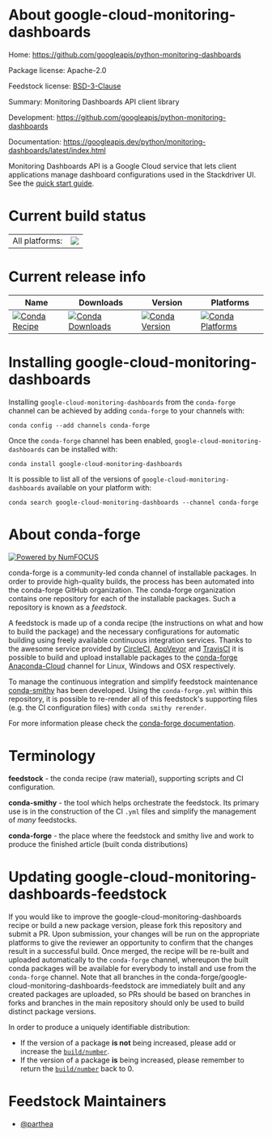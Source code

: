 About google-cloud-monitoring-dashboards
========================================

Home: https://github.com/googleapis/python-monitoring-dashboards

Package license: Apache-2.0

Feedstock license: [BSD-3-Clause](https://github.com/conda-forge/google-cloud-monitoring-dashboards-feedstock/blob/master/LICENSE.txt)

Summary: Monitoring Dashboards API client library

Development: https://github.com/googleapis/python-monitoring-dashboards

Documentation: https://googleapis.dev/python/monitoring-dashboards/latest/index.html

Monitoring Dashboards API is a Google Cloud service that lets client applications manage dashboard configurations used in the Stackdriver UI.
See the [quick start guide](https://googleapis.dev/python/monitoring-dashboards/latest/index.html#quick-start).

Current build status
====================


<table><tr><td>All platforms:</td>
    <td>
      <a href="https://dev.azure.com/conda-forge/feedstock-builds/_build/latest?definitionId=9657&branchName=master">
        <img src="https://dev.azure.com/conda-forge/feedstock-builds/_apis/build/status/google-cloud-monitoring-dashboards-feedstock?branchName=master">
      </a>
    </td>
  </tr>
</table>

Current release info
====================

| Name | Downloads | Version | Platforms |
| --- | --- | --- | --- |
| [![Conda Recipe](https://img.shields.io/badge/recipe-google--cloud--monitoring--dashboards-green.svg)](https://anaconda.org/conda-forge/google-cloud-monitoring-dashboards) | [![Conda Downloads](https://img.shields.io/conda/dn/conda-forge/google-cloud-monitoring-dashboards.svg)](https://anaconda.org/conda-forge/google-cloud-monitoring-dashboards) | [![Conda Version](https://img.shields.io/conda/vn/conda-forge/google-cloud-monitoring-dashboards.svg)](https://anaconda.org/conda-forge/google-cloud-monitoring-dashboards) | [![Conda Platforms](https://img.shields.io/conda/pn/conda-forge/google-cloud-monitoring-dashboards.svg)](https://anaconda.org/conda-forge/google-cloud-monitoring-dashboards) |

Installing google-cloud-monitoring-dashboards
=============================================

Installing `google-cloud-monitoring-dashboards` from the `conda-forge` channel can be achieved by adding `conda-forge` to your channels with:

```
conda config --add channels conda-forge
```

Once the `conda-forge` channel has been enabled, `google-cloud-monitoring-dashboards` can be installed with:

```
conda install google-cloud-monitoring-dashboards
```

It is possible to list all of the versions of `google-cloud-monitoring-dashboards` available on your platform with:

```
conda search google-cloud-monitoring-dashboards --channel conda-forge
```


About conda-forge
=================

[![Powered by NumFOCUS](https://img.shields.io/badge/powered%20by-NumFOCUS-orange.svg?style=flat&colorA=E1523D&colorB=007D8A)](http://numfocus.org)

conda-forge is a community-led conda channel of installable packages.
In order to provide high-quality builds, the process has been automated into the
conda-forge GitHub organization. The conda-forge organization contains one repository
for each of the installable packages. Such a repository is known as a *feedstock*.

A feedstock is made up of a conda recipe (the instructions on what and how to build
the package) and the necessary configurations for automatic building using freely
available continuous integration services. Thanks to the awesome service provided by
[CircleCI](https://circleci.com/), [AppVeyor](https://www.appveyor.com/)
and [TravisCI](https://travis-ci.com/) it is possible to build and upload installable
packages to the [conda-forge](https://anaconda.org/conda-forge)
[Anaconda-Cloud](https://anaconda.org/) channel for Linux, Windows and OSX respectively.

To manage the continuous integration and simplify feedstock maintenance
[conda-smithy](https://github.com/conda-forge/conda-smithy) has been developed.
Using the ``conda-forge.yml`` within this repository, it is possible to re-render all of
this feedstock's supporting files (e.g. the CI configuration files) with ``conda smithy rerender``.

For more information please check the [conda-forge documentation](https://conda-forge.org/docs/).

Terminology
===========

**feedstock** - the conda recipe (raw material), supporting scripts and CI configuration.

**conda-smithy** - the tool which helps orchestrate the feedstock.
                   Its primary use is in the construction of the CI ``.yml`` files
                   and simplify the management of *many* feedstocks.

**conda-forge** - the place where the feedstock and smithy live and work to
                  produce the finished article (built conda distributions)


Updating google-cloud-monitoring-dashboards-feedstock
=====================================================

If you would like to improve the google-cloud-monitoring-dashboards recipe or build a new
package version, please fork this repository and submit a PR. Upon submission,
your changes will be run on the appropriate platforms to give the reviewer an
opportunity to confirm that the changes result in a successful build. Once
merged, the recipe will be re-built and uploaded automatically to the
`conda-forge` channel, whereupon the built conda packages will be available for
everybody to install and use from the `conda-forge` channel.
Note that all branches in the conda-forge/google-cloud-monitoring-dashboards-feedstock are
immediately built and any created packages are uploaded, so PRs should be based
on branches in forks and branches in the main repository should only be used to
build distinct package versions.

In order to produce a uniquely identifiable distribution:
 * If the version of a package **is not** being increased, please add or increase
   the [``build/number``](https://docs.conda.io/projects/conda-build/en/latest/resources/define-metadata.html#build-number-and-string).
 * If the version of a package **is** being increased, please remember to return
   the [``build/number``](https://docs.conda.io/projects/conda-build/en/latest/resources/define-metadata.html#build-number-and-string)
   back to 0.

Feedstock Maintainers
=====================

* [@parthea](https://github.com/parthea/)

